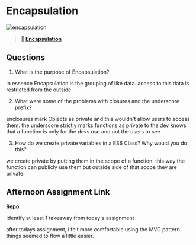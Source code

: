 # Encapsulation

![encapsulation](https://bcw.blob.core.windows.net/public/img/journals/5838157482080222)

> **📖 [Encapsulation](https://codeworksacademy.com/fs-student-guide/resources/wk3/02-Encapsulation)**

## Questions

1. What is the purpose of Encapsulation?

in essence Encapsulation is the grouping of like data. access to this data is restricted from the outside.  

2. What were some of the problems with closures and the underscore prefix?

enclosures mark Objects as private and this wouldn't allow users to access them. the underscore strictly marks functions as private to the dev knows that a function is only for the devs use and not the users to see 

3. How do we create private variables in a ES6 Class? Why would you do this?

we create private by putting them in the scope of a function. this way the function can publicly use them but outside side of that scope they are private. 
 

## Afternoon Assignment Link

**[Repo](https://github.com/alldaynik/<ASSIGNMENT_REPO>)**

Identify at least 1 takeaway from today's assignment

after todays assignment, i felt more comfortable using the MVC pattern. things seemed to flow a little easier.

